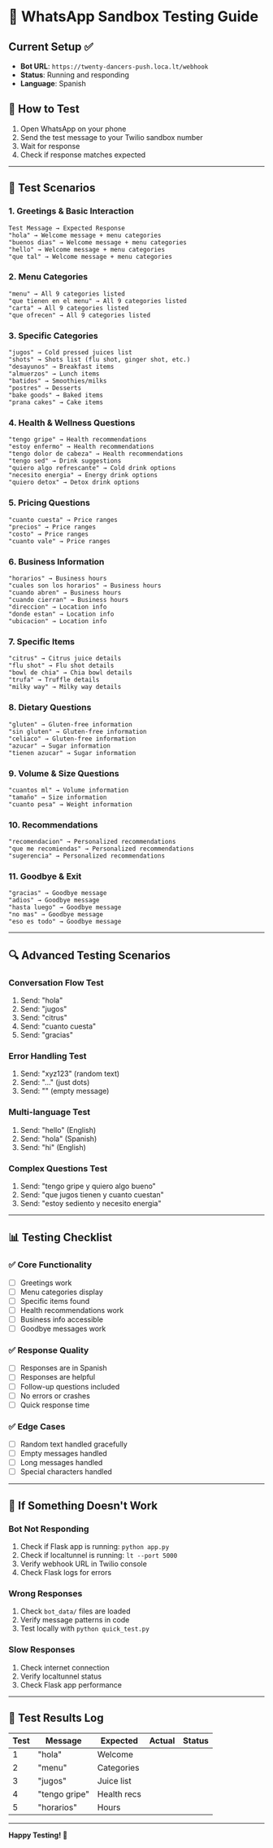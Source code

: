 # 🧪 WhatsApp Sandbox Testing Guide

## Current Setup ✅
- **Bot URL**: `https://twenty-dancers-push.loca.lt/webhook`
- **Status**: Running and responding
- **Language**: Spanish

## 📱 How to Test
1. Open WhatsApp on your phone
2. Send the test message to your Twilio sandbox number
3. Wait for response
4. Check if response matches expected

---

## 🧪 Test Scenarios

### 1. **Greetings & Basic Interaction**
```
Test Message → Expected Response
"hola" → Welcome message + menu categories
"buenos dias" → Welcome message + menu categories  
"hello" → Welcome message + menu categories
"que tal" → Welcome message + menu categories
```

### 2. **Menu Categories**
```
"menu" → All 9 categories listed
"que tienen en el menu" → All 9 categories listed
"carta" → All 9 categories listed
"que ofrecen" → All 9 categories listed
```

### 3. **Specific Categories**
```
"jugos" → Cold pressed juices list
"shots" → Shots list (flu shot, ginger shot, etc.)
"desayunos" → Breakfast items
"almuerzos" → Lunch items
"batidos" → Smoothies/milks
"postres" → Desserts
"bake goods" → Baked items
"prana cakes" → Cake items
```

### 4. **Health & Wellness Questions**
```
"tengo gripe" → Health recommendations
"estoy enfermo" → Health recommendations
"tengo dolor de cabeza" → Health recommendations
"tengo sed" → Drink suggestions
"quiero algo refrescante" → Cold drink options
"necesito energia" → Energy drink options
"quiero detox" → Detox drink options
```

### 5. **Pricing Questions**
```
"cuanto cuesta" → Price ranges
"precios" → Price ranges
"costo" → Price ranges
"cuanto vale" → Price ranges
```

### 6. **Business Information**
```
"horarios" → Business hours
"cuales son los horarios" → Business hours
"cuando abren" → Business hours
"cuando cierran" → Business hours
"direccion" → Location info
"donde estan" → Location info
"ubicacion" → Location info
```

### 7. **Specific Items**
```
"citrus" → Citrus juice details
"flu shot" → Flu shot details
"bowl de chia" → Chia bowl details
"trufa" → Truffle details
"milky way" → Milky way details
```

### 8. **Dietary Questions**
```
"gluten" → Gluten-free information
"sin gluten" → Gluten-free information
"celiaco" → Gluten-free information
"azucar" → Sugar information
"tienen azucar" → Sugar information
```

### 9. **Volume & Size Questions**
```
"cuantos ml" → Volume information
"tamaño" → Size information
"cuanto pesa" → Weight information
```

### 10. **Recommendations**
```
"recomendacion" → Personalized recommendations
"que me recomiendas" → Personalized recommendations
"sugerencia" → Personalized recommendations
```

### 11. **Goodbye & Exit**
```
"gracias" → Goodbye message
"adios" → Goodbye message
"hasta luego" → Goodbye message
"no mas" → Goodbye message
"eso es todo" → Goodbye message
```

---

## 🔍 **Advanced Testing Scenarios**

### **Conversation Flow Test**
1. Send: "hola"
2. Send: "jugos"
3. Send: "citrus"
4. Send: "cuanto cuesta"
5. Send: "gracias"

### **Error Handling Test**
1. Send: "xyz123" (random text)
2. Send: "..." (just dots)
3. Send: "" (empty message)

### **Multi-language Test**
1. Send: "hello" (English)
2. Send: "hola" (Spanish)
3. Send: "hi" (English)

### **Complex Questions Test**
1. Send: "tengo gripe y quiero algo bueno"
2. Send: "que jugos tienen y cuanto cuestan"
3. Send: "estoy sediento y necesito energia"

---

## 📊 **Testing Checklist**

### ✅ **Core Functionality**
- [ ] Greetings work
- [ ] Menu categories display
- [ ] Specific items found
- [ ] Health recommendations work
- [ ] Business info accessible
- [ ] Goodbye messages work

### ✅ **Response Quality**
- [ ] Responses are in Spanish
- [ ] Responses are helpful
- [ ] Follow-up questions included
- [ ] No errors or crashes
- [ ] Quick response time

### ✅ **Edge Cases**
- [ ] Random text handled gracefully
- [ ] Empty messages handled
- [ ] Long messages handled
- [ ] Special characters handled

---

## 🚨 **If Something Doesn't Work**

### **Bot Not Responding**
1. Check if Flask app is running: `python app.py`
2. Check if localtunnel is running: `lt --port 5000`
3. Verify webhook URL in Twilio console
4. Check Flask logs for errors

### **Wrong Responses**
1. Check `bot_data/` files are loaded
2. Verify message patterns in code
3. Test locally with `python quick_test.py`

### **Slow Responses**
1. Check internet connection
2. Verify localtunnel status
3. Check Flask app performance

---

## 📝 **Test Results Log**

| Test | Message | Expected | Actual | Status |
|------|---------|----------|--------|--------|
| 1 | "hola" | Welcome | | |
| 2 | "menu" | Categories | | |
| 3 | "jugos" | Juice list | | |
| 4 | "tengo gripe" | Health recs | | |
| 5 | "horarios" | Hours | | |

---

**Happy Testing! 🎉** 